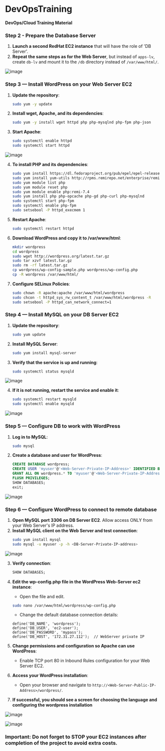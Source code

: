 # DevOpsTraining
**DevOps/Cloud Training Material**

### Step 2 - Prepare the Database Server

1. **Launch a second RedHat EC2 instance** that will have the role of 'DB Server'.
2. **Repeat the same steps as for the Web Server**, but instead of `apps-lv`, create `db-lv` and mount it to the `/db` directory instead of `/var/www/html/`.

![image](https://github.com/stiven-skyward/DevOpsTraining/assets/135337796/063f4d93-4d4b-420c-9fdf-5042c5e83327)

### Step 3 — Install WordPress on your Web Server EC2

1. **Update the repository**:
    ```sh
    sudo yum -y update
    ```

2. **Install wget, Apache, and its dependencies**:
    ```sh
    sudo yum -y install wget httpd php php-mysqlnd php-fpm php-json
    ```

3. **Start Apache**:
    ```sh
    sudo systemctl enable httpd
    sudo systemctl start httpd
    ```
![image](https://github.com/stiven-skyward/DevOpsTraining/assets/135337796/8c0e00e0-814a-4ef4-85ed-3c3c44f93a08)

4. **To install PHP and its dependencies**:
    ```sh
    sudo yum install https://dl.fedoraproject.org/pub/epel/epel-release-latest-8.noarch.rpm
    sudo yum install yum-utils http://rpms.remirepo.net/enterprise/remi-release-8.rpm
    sudo yum module list php
    sudo yum module reset php
    sudo yum module enable php:remi-7.4
    sudo yum install php php-opcache php-gd php-curl php-mysqlnd
    sudo systemctl start php-fpm
    sudo systemctl enable php-fpm
    sudo setsebool -P httpd_execmem 1
    ```

5. **Restart Apache**:
    ```sh
    sudo systemctl restart httpd
    ```

6. **Download WordPress and copy it to /var/www/html**:
    ```sh
    mkdir wordpress
    cd wordpress
    sudo wget http://wordpress.org/latest.tar.gz
    sudo tar xzvf latest.tar.gz
    sudo rm -rf latest.tar.gz
    cp wordpress/wp-config-sample.php wordpress/wp-config.php
    cp -R wordpress /var/www/html/
    ```

7. **Configure SELinux Policies**:
    ```sh
    sudo chown -R apache:apache /var/www/html/wordpress
    sudo chcon -t httpd_sys_rw_content_t /var/www/html/wordpress -R
    sudo setsebool -P httpd_can_network_connect=1
    ```

### Step 4 — Install MySQL on your DB Server EC2

1. **Update the repository**:
    ```sh
    sudo yum update
    ```

2. **Install MySQL Server**:
    ```sh
    sudo yum install mysql-server
    ```

3. **Verify that the service is up and running**:
    ```sh
    sudo systemctl status mysqld
    ```
![image](https://github.com/stiven-skyward/DevOpsTraining/assets/135337796/89c77710-8a88-4d3d-8755-f607a2a6411a)

4. **If it is not running, restart the service and enable it**:
    ```sh
    sudo systemctl restart mysqld
    sudo systemctl enable mysqld
    ```
![image](https://github.com/stiven-skyward/DevOpsTraining/assets/135337796/e3476049-516f-4c3c-ba95-ba8bc4194972)

### Step 5 — Configure DB to work with WordPress

1. **Log in to MySQL**:
    ```sh
    sudo mysql
    ```

2. **Create a database and user for WordPress**:
    ```sql
    CREATE DATABASE wordpress;
    CREATE USER 'myuser'@'<Web-Server-Private-IP-Address>' IDENTIFIED BY 'mypass';
    GRANT ALL ON wordpress.* TO 'myuser'@'<Web-Server-Private-IP-Address>';
    FLUSH PRIVILEGES;
    SHOW DATABASES;
    exit;
    ```
![image](https://github.com/stiven-skyward/DevOpsTraining/assets/135337796/df79f33e-c23a-4715-95aa-66344403f53e)

### Step 6 — Configure WordPress to connect to remote database

1. **Open MySQL port 3306 on DB Server EC2**. Allow access ONLY from your Web Server's IP address.
2. **Install MySQL client on the Web Server and test connection**:
    ```sh
    sudo yum install mysql
    sudo mysql -u myuser -p -h <DB-Server-Private-IP-address>
    ```
![image](https://github.com/stiven-skyward/DevOpsTraining/assets/135337796/f4d27008-0cd5-4896-8170-ae398ac6c79b)

3. **Verify connection**:
    ```sql
    SHOW DATABASES;
    ```

4. **Edit the wp-config.php file in the WordPress Web-Server ec2 instance**:
    - Open the file and edit.
    ```sh
    sudo nano /var/www/html/wordpress/wp-config.php
    ```
    - Change the default database connection details:
    ```
    define('DB_NAME', 'wordpress');
    define('DB_USER', 'ec2-user');
    define('DB_PASSWORD', 'mypass');
    define('DB_HOST', '172.31.27.112');  // WebServer private IP
    ```

5. **Change permissions and configuration so Apache can use WordPress**:
    - Enable TCP port 80 in Inbound Rules configuration for your Web Server EC2.

6. **Access your WordPress installation**:
    - Open your browser and navigate to `http://<Web-Server-Public-IP-Address>/wordpress/`.

7. **If successful, you should see a screen for choosing the language and configuring the wordpress installation**

![image](https://github.com/stiven-skyward/DevOpsTraining/assets/135337796/e0a60713-6169-463b-8e28-a192e99dc3d2)

![image](https://github.com/stiven-skyward/DevOpsTraining/assets/135337796/f47dac0a-93e6-4cf3-ba6e-dc25bd8461f4)

### Important: Do not forget to STOP your EC2 instances after completion of the project to avoid extra costs.
